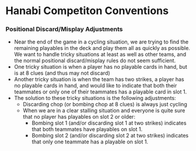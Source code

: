 # Hanabi Competiton Conventions

### Positional Discard/Misplay Adjustments
* Near the end of the game in a cycling situation, we are trying to find the remaining playables in the deck and play them all as quickly as possible. We want to handle tricky situations at least as well as other teams, and the normal positional discard/misplay rules do not seem sufficient.
* One tricky situation is when a player has no playable cards in hand, but is at 8 clues (and thus may not discard)
* Another tricky situation is when the team has two strikes, a player has no playable cards in hand, and would like to indicate that both their teammates or only one of their teammates has a playable card in slot 1.
* The solution to these tricky situations is the following adjustments:
  * Discarding chop (or bombing chop at 8 clues) is always just cycling
  * When we are in a clear stalling situation and everyone is quite sure that no player has playables on slot 2 or older:
    * Bombing slot 1 (and/or discarding slot 1 at two strikes) indicates that both teammates have playables on slot 1.
    * Bombing slot 2 (and/or discarding slot 2 at two strikes) indicates that only one teammate has a playable on slot 1.
